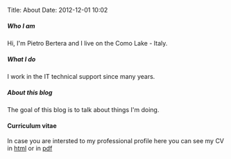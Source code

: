 Title: About
Date: 2012-12-01 10:02

##### Who I am

Hi, I'm Pietro Bertera and I live on the Como Lake - Italy.

##### What I do

I work in the IT technical support since many years.

##### About this blog

The goal of this blog is to talk about things I'm doing.

#### Curriculum vitae

In case you are intersted to my professional profile here you can see my CV in [html]({filename}/pages/cv.md) or in [pdf]({attach}/pdfs/cv.pdf)
